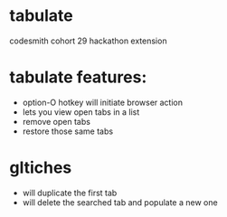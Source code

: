 # tabulate
codesmith cohort 29 hackathon extension 
# tabulate features:
* option-O hotkey will initiate browser action 
* lets you view open tabs in a list
* remove open tabs
* restore those same tabs

# gltiches 
* will duplicate the first tab
* will delete the searched tab and populate a new one
